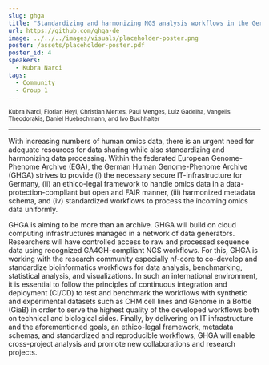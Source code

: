 ```yaml
---
slug: ghga
title: "Standardizing and harmonizing NGS analysis workflows in the German Human Genome-Phenome Archive"
url: https://github.com/ghga-de
image: ../../../images/visuals/placeholder-poster.png
poster: /assets/placeholder-poster.pdf
poster_id: 4
speakers:
  - Kubra Narci
tags:
  - Community
  - Group 1
---
```


<div className="mb-8">
  <small className="typo-small">
    Kubra Narci, Florian Heyl, Christian Mertes, Paul Menges, Luiz Gadelha, Vangelis Theodorakis, Daniel Huebschmann, and Ivo Buchhalter
  </small>
</div>

<hr className="border-t border-gray-50 mb-4 opacity-20" />

With increasing numbers of human omics data, there is an urgent need for adequate resources for data sharing while also standardizing and harmonizing data processing. Within the federated European Genome-Phenome Archive (EGA), the German Human Genome-Phenome Archive (GHGA) strives to provide (i) the necessary secure IT-infrastructure for Germany, (ii) an ethico-legal framework to handle omics data in a data-protection-compliant but open and FAIR manner, (iii) harmonized metadata schema, and (iv) standardized workflows to process the incoming omics data uniformly.

GHGA is aiming to be more than an archive. GHGA will build on cloud computing infrastructures managed in a network of data generators. Researchers will have controlled access to raw and processed sequence data using recognized GA4GH-compliant NGS workflows. For this, GHGA is working with the research community especially nf-core to co-develop and standardize bioinformatics workflows for data analysis, benchmarking, statistical analysis, and visualizations.  In such an international environment, it is essential to follow the principles of continuous integration and deployment (CI/CD) to test and benchmark the workflows with synthetic and experimental datasets such as CHM cell lines and Genome in a Bottle (GiaB) in order to serve the highest quality of the developed workflows both on technical and biological sides. Finally, by delivering on IT infrastructure and the aforementioned goals, an ethico-legal framework, metadata schemas, and standardized and reproducible workflows, GHGA will enable cross-project analysis and promote new collaborations and research projects.